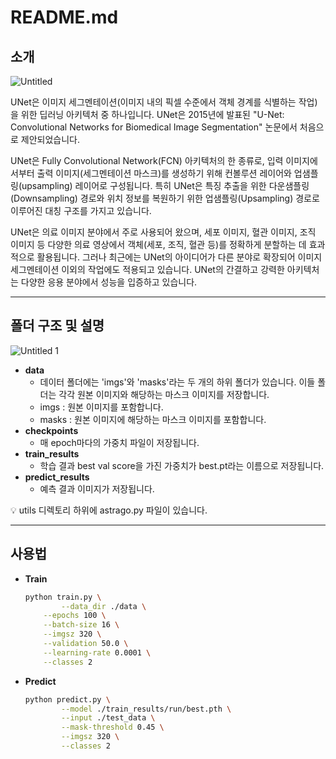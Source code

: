 # README.md

## 소개

![Untitled](https://github.com/xiilab/astrago-hub/assets/161695779/8339b896-be3e-4d40-82f5-1ca3731e2474)

UNet은 이미지 세그멘테이션(이미지 내의 픽셀 수준에서 객체 경계를 식별하는 작업)을 위한 딥러닝 아키텍처 중 하나입니다. UNet은 2015년에 발표된 "U-Net: Convolutional Networks for Biomedical Image Segmentation" 논문에서 처음으로 제안되었습니다.

UNet은 Fully Convolutional Network(FCN) 아키텍처의 한 종류로, 입력 이미지에서부터 출력 이미지(세그멘테이션 마스크)를 생성하기 위해 컨볼루션 레이어와 업샘플링(upsampling) 레이어로 구성됩니다. 특히 UNet은 특징 추출을 위한 다운샘플링(Downsampling) 경로와 위치 정보를 복원하기 위한 업샘플링(Upsampling) 경로로 이루어진 대칭 구조를 가지고 있습니다.

UNet은 의료 이미지 분야에서 주로 사용되어 왔으며, 세포 이미지, 혈관 이미지, 조직 이미지 등 다양한 의료 영상에서 객체(세포, 조직, 혈관 등)를 정확하게 분할하는 데 효과적으로 활용됩니다. 그러나 최근에는 UNet의 아이디어가 다른 분야로 확장되어 이미지 세그멘테이션 이외의 작업에도 적용되고 있습니다. UNet의 간결하고 강력한 아키텍처는 다양한 응용 분야에서 성능을 입증하고 있습니다.

---

## 폴더 구조 및 설명

![Untitled 1](https://github.com/xiilab/astrago-hub/assets/161695779/be8a39a2-5c5f-4fc0-9463-16b7f5151af0)

- **data**
    - 데이터 폴더에는 'imgs'와 'masks'라는 두 개의 하위 폴더가 있습니다. 이들 폴더는 각각 원본 이미지와 해당하는 마스크 이미지를 저장합니다.
    - imgs : 원본 이미지를 포함합니다.
    - masks : 원본 이미지에 해당하는 마스크 이미지를 포함합니다.
- **checkpoints**
    - 매 epoch마다의 가중치 파일이 저장됩니다.
- **train_results**
    - 학습 결과 best val score을 가진 가중치가 best.pt라는 이름으로 저장됩니다.
- **predict_results**
    - 예측 결과 이미지가 저장됩니다.

<aside>
💡 utils 디렉토리 하위에 astrago.py 파일이 있습니다.

</aside>

---

## 사용법

- **Train**
    
    ```bash
    python train.py \
    		--data_dir ./data \
        --epochs 100 \
        --batch-size 16 \
        --imgsz 320 \
        --validation 50.0 \
        --learning-rate 0.0001 \
        --classes 2
    ```
    
- **Predict**
    
    ```bash
    python predict.py \
    		--model ./train_results/run/best.pth \
    		--input ./test_data \
    		--mask-threshold 0.45 \
    		--imgsz 320 \
    		--classes 2
    ```